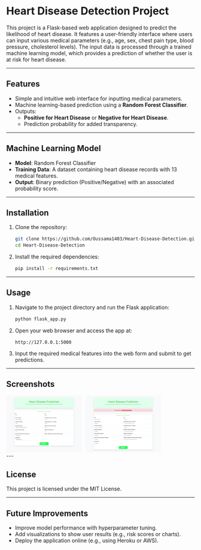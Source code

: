 # **Heart Disease Detection Project**  

This project is a Flask-based web application designed to predict the likelihood of heart disease. It features a user-friendly interface where users can input various medical parameters (e.g., age, sex, chest pain type, blood pressure, cholesterol levels). The input data is processed through a trained machine learning model, which provides a prediction of whether the user is at risk for heart disease.  

---

## **Features**  
- Simple and intuitive web interface for inputting medical parameters.  
- Machine learning-based prediction using a **Random Forest Classifier**.  
- Outputs:  
   - **Positive for Heart Disease** or **Negative for Heart Disease**.  
   - Prediction probability for added transparency.  

---

## **Machine Learning Model**  

- **Model**: Random Forest Classifier  
- **Training Data**: A dataset containing heart disease records with 13 medical features.  
- **Output**: Binary prediction (Positive/Negative) with an associated probability score.  

---

## **Installation**  

1. Clone the repository:  
   ```bash
   git clone https://github.com/Oussama1403/Heart-Disease-Detection.git
   cd Heart-Disease-Detection
   ```  

2. Install the required dependencies:  
   ```bash
   pip install -r requirements.txt
   ```  

---

## **Usage**  

1. Navigate to the project directory and run the Flask application:  
   ```bash
   python flask_app.py
   ```  

2. Open your web browser and access the app at:  
   ```  
   http://127.0.0.1:5000  
   ```  

3. Input the required medical features into the web form and submit to get predictions.  

---

## **Screenshots**  
<div style="display: flex; gap: 10px;">
    <img src="screenshots/form.png" alt="Form" style="width: 40%;"/>
    <img src="screenshots/result.png" alt="Result" style="width: 40%;"/>
</div>
---

## **License**  
This project is licensed under the MIT License.  

---

## **Future Improvements**  
- Improve model performance with hyperparameter tuning.  
- Add visualizations to show user results (e.g., risk scores or charts).  
- Deploy the application online (e.g., using Heroku or AWS).  